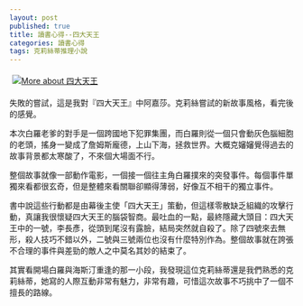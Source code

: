 ```yaml
---
layout: post
published: true
title: 讀書心得--四大天王
categories: 讀書心得
tags: 克莉絲蒂推理小說
---
```

<a href="http://www.anobii.com/books/%E5%9B%9B%E5%A4%A7%E5%A4%A9%E7%8E%8B/9789573247623/01bc27ba27b844155c/" class="book-cover" title="More about 四大天王"><img alt="More about 四大天王" src="http://image.anobii.com/anobi/image_book.php?type=5&amp;item_id=01bc27ba27b844155c&amp;time=0" style="padding-bottom: 5px; padding-left: 5px; padding-right: 5px; padding-top: 5px;" title="More about 四大天王" /></a>

失敗的嘗試，這是我對『四大天王』中阿嘉莎。克莉絲嘗試的新故事風格，看完後的感覺。

本次白羅老爹的對手是一個跨國地下犯罪集團，而白羅則從一個只會動灰色腦細胞的老頭，搖身一變成了詹姆斯龐德，上山下海，拯救世界。大概克嬸嬸覺得過去的故事背景都太寒酸了，不來個大場面不行。

整個故事就像一部動作電影，一個接一個往主角白羅撲來的突發事件。每個事件單獨來看都很玄奇，但是整體來看關聯卻顯得薄弱，好像互不相干的獨立事件。

書中說這些行動都是由幕後主使「四大天王」策動，但這樣零散缺乏組織的攻擊行動，真讓我很懷疑四大天王的腦袋智商。最吐血的一點，最終隱藏大頭目：四大天王中的一號，李長彥，從頭到尾沒有露臉，結局突然就自殺了。除了四號來去無形，殺人技巧不錯以外，二號與三號兩位也沒有什麼特別作為。整個故事就在誇張不合理的事件與差勁的敵人之中莫名其妙的結束了。

其實看開場白羅與海斯汀重逢的那一小段，我發現這位克莉絲蒂還是我們熟悉的克莉絲蒂，她寫的人際互動非常有魅力，非常有趣，可惜這次故事不巧挑中了一個不擅長的路線。
